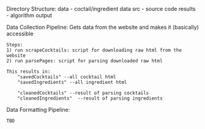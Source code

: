 Directory Structure:
	data - coctail/ingredient data
	src - source code
	results - algorithm output




Data Collection Pipeline:
Gets data from the website and makes it (basically) accessible

	Steps:
	1) run scrapeCocktails: script for downloading raw html from the website
	2) run parsePages: script for parsing downloaded raw html

	This results in:
		"savedCocktails" --all cocktail html
		"savedIngredients" --all ingredient html

		"cleanedCocktails" --result of parsing cocktails
		"cleanedIngredients"  --result of parsing ingredients


Data Formatting Pipeline:

	TBD
	